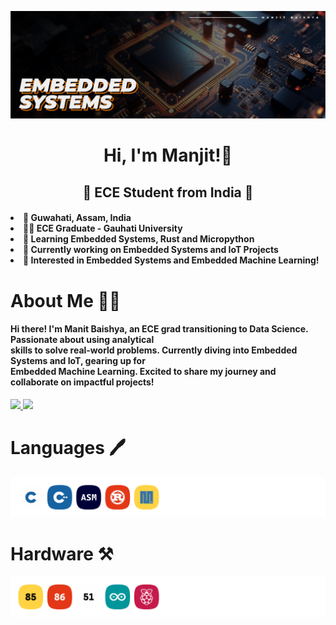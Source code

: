 <!-- Hero Image -->
![Languages](/assets/Header.png)

<!-- Greeting Message -->
<h1 align="center">
    Hi, I'm Manjit!👋
</h1>

<!-- Subtitle -->
<h2 align="center"> 🌟 ECE Student from India 🌟 </h2>

<!-- List -->
<h4>
    <li> 📌 Guwahati, Assam, India </li>
    <li> 👨‍🎓 ECE Graduate - Gauhati University</li>
    <li> 🌱 Learning Embedded Systems, Rust and Micropython</li>
    <li> 🏢 Currently working on Embedded Systems and IoT Projects </li>
    <li> 🤝 Interested in Embedded Systems and Embedded Machine Learning!</li>
</h4>

<!-- About Me -->
<h1>About Me 👨‍🎓</h1>
<h4>Hi there! I'm Manit Baishya, an ECE grad transitioning to Data Science. Passionate about using analytical 
<br>skills to solve real-world problems. Currently diving into Embedded Systems and IoT, gearing up for 
<br>Embedded Machine Learning. Excited to share my journey and collaborate on impactful projects!</h4>

<!-- Social Profiles -->
<div> 
  <a href="mailto:manjitbaishya100@gmail.com">
    <img src="https://img.shields.io/badge/Gmail-D14836?style=for-the-badge&logo=gmail&logoColor=white" />
  </a>
  <a href="https://www.linkedin.com/in/reach-manjit-here">
    <img src="https://img.shields.io/badge/LinkedIn-0077B5?style=for-the-badge&logo=linkedin&logoColor=white" />
  </a>
</div>


<!-- Languages and Libraries -->
<h1>Languages 🖊</h1>

![Languages](/assets/Languages.png)

<h1>Hardware ⚒️</h1>

![Hardware](/assets/Hardware.png)